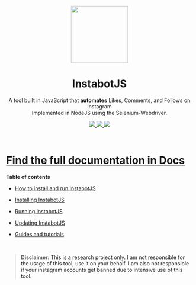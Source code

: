 
<p  align="center">
<img  src="https://i.imgur.com/jBmrP4f.jpg"  width="154">

<h1  align="center">InstabotJS</h1>

<p  align="center">A tool built in JavaScript that <b>automates</b> Likes, Comments, and Follows on Instagram <br />
Implemented in NodeJS using the Selenium-Webdriver.
<p>

<p  align="center">
<a  href="https://github.com/zanderp/instabot-js/blob/main/LICENSE">
<img  src="https://img.shields.io/badge/license-GPLv3-blue.svg"  />
</a>
<a  href="https://github.com/SeleniumHQ/selenium">
<img  src="https://img.shields.io/badge/built%20with-Selenium-yellow.svg"  />
</a>
<a  href="https://www.javascript.com/">
<img  src="https://img.shields.io/badge/built%20with-JavaScript-red.svg"  />
</p>
</p>
<br  />
  

# Find the full documentation in [Docs](/docs)

**Table of contents**

- [How to install and run InstabotJS](/docs/home.md#installation)

* [Installing InstabotJS](/docs/home.md#installation)

* [Running InstabotJS](/docs/home.md#installation)

* [Updating InstabotJS](/docs/home.md#updating-inabotjs)

* [Guides and tutorials](/docs/home.md#guides)
<br  />

>  **Disclaimer**<a  name="disclaimer"/>: This is a research project only. I am not responsible for the usage of this tool, use it on your behalf. I am also not responsible if your instagram accounts get banned due to intensive use of this tool.
